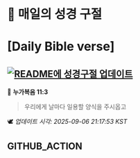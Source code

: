 # 🙏 매일의 성경 구절
# [Daily Bible verse]
## [![README에 성경구절 업데이트](https://github.com/DONGSUKA/first_test/actions/workflows/update-readme-bible.yml/badge.svg)](https://github.com/DONGSUKA/first_test/actions/workflows/update-readme-bible.yml)
<!-- START_BIBLE_VERSE -->
📖 **누가복음 11:3**
> 우리에게 날마다 일용할 양식을 주시옵고

🕊️ _업데이트 시각: 2025-09-06 21:17:53 KST_
  <!-- END_BIBLE_VERSE -->
## GITHUB_ACTION

